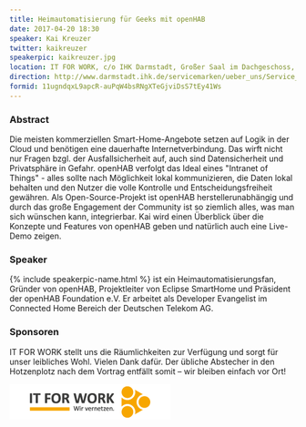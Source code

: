 ```yaml
---
title: Heimautomatisierung für Geeks mit openHAB
date: 2017-04-20 18:30
speaker: Kai Kreuzer
twitter: kaikreuzer
speakerpic: kaikreuzer.jpg
location: IT FOR WORK, c/o IHK Darmstadt, Großer Saal im Dachgeschoss, Rheinstrasse 89, 64295 Darmstadt
direction: http://www.darmstadt.ihk.de/servicemarken/ueber_uns/Service_Center/Anfahrt/512020/Wegbeschreibung.html
formid: 11ugndqxL9apcR-auPqW4bsRNgXTeGjviDsS7tEy41Ws
---
```


### Abstract

Die meisten kommerziellen Smart-Home-Angebote setzen auf Logik in der Cloud und benötigen eine dauerhafte Internetverbindung. Das wirft nicht nur Fragen bzgl. der Ausfallsicherheit auf, auch sind Datensicherheit und Privatsphäre in Gefahr. openHAB verfolgt das Ideal eines "Intranet of Things" - alles sollte nach Möglichkeit lokal kommunizieren, die Daten lokal behalten und den Nutzer die volle Kontrolle und Entscheidungsfreiheit gewähren. Als Open-Source-Projekt ist openHAB herstellerunabhängig und durch das große Engagement der Community ist so ziemlich alles, was man sich wünschen kann, integrierbar. Kai wird einen Überblick über die Konzepte und Features von openHAB geben und natürlich auch eine Live-Demo zeigen.

### Speaker

{% include speakerpic-name.html %} ist ein Heimautomatisierungsfan, Gründer von openHAB, Projektleiter von Eclipse SmartHome und Präsident der openHAB Foundation e.V. Er arbeitet als Developer Evangelist im Connected Home Bereich der Deutschen Telekom AG.

### Sponsoren

IT FOR WORK stellt uns die Räumlichkeiten zur Verfügung und sorgt für unser leibliches Wohl. Vielen Dank dafür. Der übliche Abstecher in den Hotzenplotz nach dem Vortrag entfällt somit – wir bleiben einfach vor Ort!

[![IT FOR WORK Logo](/images/sponsors/it-for-work.png)](http://www.it-for-work.de) 
